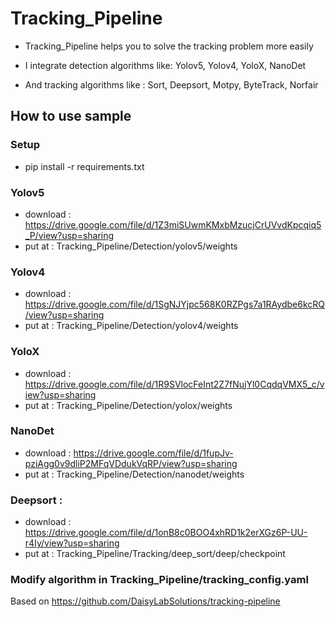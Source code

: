 # Tracking_Pipeline

- Tracking_Pipeline helps you to solve the tracking problem more easily

- I integrate detection algorithms like: Yolov5, Yolov4, YoloX, NanoDet

- And tracking algorithms like : Sort, Deepsort, Motpy, ByteTrack, Norfair



## **How to use sample** 

### Setup
  - pip install -r requirements.txt

### Yolov5

  - download : https://drive.google.com/file/d/1Z3miSUwmKMxbMzucjCrUVvdKpcqiq5_P/view?usp=sharing
  - put at : Tracking_Pipeline/Detection/yolov5/weights

### Yolov4

  - download : https://drive.google.com/file/d/1SgNJYjpc568K0RZPgs7a1RAydbe6kcRQ/view?usp=sharing
  - put at : Tracking_Pipeline/Detection/yolov4/weights

### YoloX 

  - download : https://drive.google.com/file/d/1R9SVlocFeInt2Z7fNujYl0CqdqVMX5_c/view?usp=sharing
  - put at : Tracking_Pipeline/Detection/yolox/weights

### NanoDet

  - download : https://drive.google.com/file/d/1fupJv-pziAgg0v9dliP2MFqVDdukVqRP/view?usp=sharing
  - put at : Tracking_Pipeline/Detection/nanodet/weights

### Deepsort :

  - download : https://drive.google.com/file/d/1onB8c0BOO4xhRD1k2erXGz6P-UU-r4Iy/view?usp=sharing
  - put at : Tracking_Pipeline/Tracking/deep_sort/deep/checkpoint

### Modify algorithm in Tracking_Pipeline/tracking_config.yaml

Based on https://github.com/DaisyLabSolutions/tracking-pipeline
